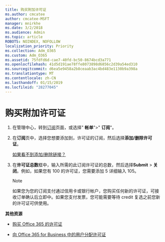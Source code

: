 ```yaml
---
title: 购买附加许可证
ms.author: cmcatee
author: cmcatee-MSFT
manager: mnirkhe
ms.date: 3/2/2018
ms.audience: Admin
ms.topic: article
ROBOTS: NOINDEX, NOFOLLOW
localization_priority: Priority
ms.collection: Adm_O365
ms.custom: Adm_O365
ms.assetid: 75fdfd6d-cae7-40fd-bc50-8674bcd3a771
ms.openlocfilehash: 41d5d191ae78ffe8073898d6856c2d39a54ed310
ms.sourcegitcommit: d6ea5e9458a2b8ceaab3ac4bd483e1130b9a398a
ms.translationtype: MT
ms.contentlocale: zh-CN
ms.lasthandoff: 01/15/2019
ms.locfileid: "28277045"
---
```

# <a name="buy-additional-licenses"></a>购买附加许可证

1. 在管理中心，转到[订阅](https://go.microsoft.com/fwlink/p/?linkid=842054)页面，或选择" **帐单**"\>" **订阅**"。
    
2. 在**订阅**页中，选择您想要添加到，许可证的订阅，然后选择**添加/删除许可证**。
    
    [如果看不到添加/删除链接？](https://support.office.com/article/36081d8d-b3fa-4948-8c34-e217bba825e1#bkmk_no_link)
    
3. 在**许可证总数**框中，输入所需的此订阅许可证的总数，然后选择**Submit** \> **关闭**。例如，如果您有 100 的许可证，您需要添加 5 详细输入 105。
    
    > [!NOTE]
    > 如果您为您的订阅支付通过信用卡或银行帐户，您购买任何新的许可证，可接收订单确认后立即中。如果您支付发票，您可能需要等待 credit 复选之前您新的许可证可供使用。 
  
 **其他资源**
  
- [购买 Office 365 的许可证](https://support.office.com/article/36081d8d-b3fa-4948-8c34-e217bba825e1)
    
- [向 Office 365 for Business 中的用户分配许可证](https://support.office.com/article/997596b5-4173-4627-b915-36abac6786dc)
    

